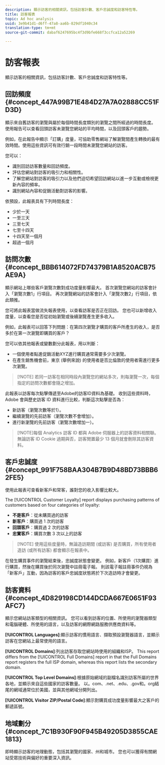 ```yaml
---
description: 顯示訪客的相關資訊，包括訪客計數、客戶忠誠度和訪客特性等。
title: 訪客報表
topic: Ad hoc analysis
uuid: 3e9b41d1-d6ff-47a8-aa6b-829df1040c34
translation-type: tm+mt
source-git-commit: dabaf6247695bc4f3d9bfe668f3ccfca12a52269

---
```



# 訪客報表

顯示訪客的相關資訊，包括訪客計數、客戶忠誠度和訪客特性等。

## 回訪頻度 {#concept_447A99B71E484D27A7A02888CC51FD3D}

顯示來自舊訪客的瀏覽與屬於每個時間長度類別的瀏覽之間所經過的時間長度。 使用報告可以查看回頭訪客未瀏覽您網站的平均時間，以及回頭客戶的趨勢。

<!-- 

c_reports_return_freq.xml

 -->

例如，在此報告中顯示「訂購」度量，可協助零售網站了解瀏覽間產生轉換的最有效時間。使用這些資訊可有效行銷一段時間未瀏覽您網站的訪客。

您可以：

* 識別回訪訪客數量和回訪頻度。
* 評估您網站對訪客的吸引力和相關性。
* 了解您網站對訪客的吸引力以及他們迫切希望回訪網站以進一步互動或檢視更新內容的頻率。
* 識別網站內容和促銷活動對訪客的影響。

依預設，此報表具有下列時間長度：

* 少於一天
* 一至三天
* 三至七天
* 七至十四天
* 十四天至一個月
* 超過一個月

## 訪問次數 {#concept_BBB614072FD74379B1A8520ACB75AE9A}

顯示網站上哪些客戶瀏覽次數對成功度量影響最大。 首次瀏覽您網站的訪客會計入「瀏覽次數1」行項目。 再次瀏覽網站的訪客會計入「瀏覽次數2」行項目，依此類推。

<!-- 

c_reports_visit_number.xml

 -->

您可將此報表當做流失報表使用，以查看訪客是否正在回訪。 您也可以新增收入度量，以查看您是否從初始瀏覽或後續瀏覽產生更多收入。

例如，此報表可以回答下列問題：在第四次瀏覽才購買的客戶所產生的收入，是否多於在第一次瀏覽即購買的客戶？

您可以依其他報表或變數劃分此報表，用以判斷：

* 一個使用者點進促銷活動XYZ進行購買通常需要多少次瀏覽。
* 在產生銷售機會前，東京 (舉例來說) 的使用者是否比倫敦的使用者需進行更多次瀏覽。

>[!NOTE] 若同一訪客在相同時段內瀏覽您的網站多次，則每瀏覽一次，每個指定的訪問次數都會隨之增加。

此報表以訪客每次點擊傳遞至Adobe的訪客ID資料為基礎。 收到這些資料時，Adobe 會與歷史訪客 ID 資料進行比較，判斷這次點擊是否為：

* 新訪客（瀏覽次數等於1）。
* 繼續瀏覽的先前訪客（瀏覽次數不會增加）。
* 進行新瀏覽的先前訪客（瀏覽次數增加一）。

>[!NOTE]每個 Analytics 訪客 ID 都與 Adobe 伺服器上的訪客資料相關聯。無論訪客 ID Cookie 過期與否，訪客閒置最少 13 個月就會刪除其訪客資料。

## 客戶忠誠度 {#concept_991F758BAA304B7B9D48BD73BBB62FE5}

使用此報表可查看新客戶和常客，誰對您的收入影響比較大。

<!-- 

c_reports_customerloyalty.xml

 -->

The [!UICONTROL Customer Loyalty] report displays purchasing patterns of customers based on four categories of loyalty:

* **不是客戶**：從未購買過的訪客
* **新客戶**：購買過 1 次的訪客
* **回頭客戶**：購買過 2 次的訪客
* **忠實客戶**：購買次數 3 次以上的訪客

>[!NOTE] 使用這些度量時，無論造訪期間 (或訪客) 是否購買，所有使用者造訪 (或所有訪客) 都會顯示在報表中。

在發生購買事件的瀏覽結束後，忠誠度狀態會變更。 例如，新客戶（1次購買）進行購買，然後在購買後於同次瀏覽中註冊電子報。 則該電子報註冊事件仍視為「新客戶」互動，因為訪客的客戶忠誠度狀態將於下次造訪時才會變更。

## 訪客資料 {#concept_4D829198CD144DCDA667E0651F93AFC7}

顯示您網站訪客類型的相關資訊。 您可以看到訪客的位置、所使用的瀏覽器類型和電腦硬體、所使用的語言，以及訪客的網際網路服務供應商資料等。

<!-- 

c_reports_visitor_profile.xml

 -->

**[!UICONTROL Languages]**:顯示訪客的慣用語言、擷取預設瀏覽器語言，並顯示訪客在您網站上最常使用的語言。

**[!UICONTROL Domains]**:列出訪客存取您網站時使用的組織和ISP。 This report differs from the [!UICONTROL Full Domains] report in that the Full Domains report registers the full ISP domain, whereas this report lists the secondary domain.

**[!UICONTROL Top Level Domains]**:根據原始網域的副檔名識別訪客所屬的世界各地，並顯示來自這些國家的訪客數量。 以。com、.net、.edu、.gov和。org結尾的網域通常位於美國，並與其他網域分開列出。

**[!UICONTROL Visitor ZIP/Postal Code]**:顯示對購買成功度量影響最大之客戶的郵遞區號。

## 地域劃分 {#concept_7C1B930F90F945B49205D3855CAE1813}

<!-- 

c_reports_geosegmentation.xml

 -->

即時顯示訪客的地理動態，包括其瀏覽的國家、州和城市。 您也可以獲得有關網站受眾技術與偏好的重要深入資訊。
